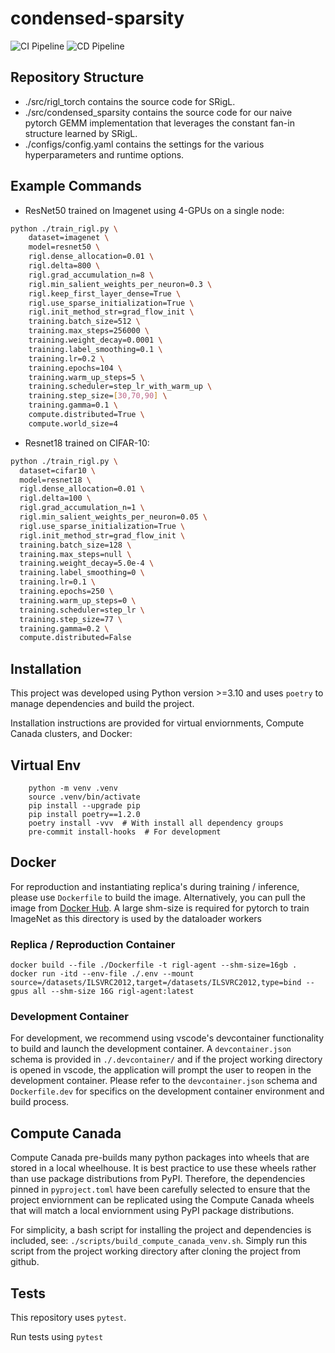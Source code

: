 # condensed-sparsity
![CI Pipeline](https://github.com/calgaryml/condensed-sparsity/actions/workflows/ci.yaml/badge.svg)
![CD Pipeline](https://github.com/calgaryml/condensed-sparsity/actions/workflows/cd.yaml/badge.svg)


## Repository Structure
* ./src/rigl_torch contains the source code for SRigL. 
* ./src/condensed_sparsity contains the source code for our naive pytorch GEMM implementation that leverages the constant fan-in structure learned by SRigL. 
* ./configs/config.yaml contains the settings for the various hyperparameters and runtime options. 

## Example Commands
* ResNet50 trained on Imagenet using 4-GPUs on a single node:

```bash
python ./train_rigl.py \
    dataset=imagenet \
    model=resnet50 \
    rigl.dense_allocation=0.01 \
    rigl.delta=800 \
    rigl.grad_accumulation_n=8 \
    rigl.min_salient_weights_per_neuron=0.3 \
    rigl.keep_first_layer_dense=True \
    rigl.use_sparse_initialization=True \
    rigl.init_method_str=grad_flow_init \
    training.batch_size=512 \
    training.max_steps=256000 \
    training.weight_decay=0.0001 \
    training.label_smoothing=0.1 \
    training.lr=0.2 \
    training.epochs=104 \
    training.warm_up_steps=5 \
    training.scheduler=step_lr_with_warm_up \
    training.step_size=[30,70,90] \
    training.gamma=0.1 \
    compute.distributed=True \
    compute.world_size=4
```

* Resnet18 trained on CIFAR-10:
```bash
python ./train_rigl.py \
  dataset=cifar10 \
  model=resnet18 \
  rigl.dense_allocation=0.01 \
  rigl.delta=100 \
  rigl.grad_accumulation_n=1 \
  rigl.min_salient_weights_per_neuron=0.05 \
  rigl.use_sparse_initialization=True \
  rigl.init_method_str=grad_flow_init \
  training.batch_size=128 \
  training.max_steps=null \
  training.weight_decay=5.0e-4 \
  training.label_smoothing=0 \
  training.lr=0.1 \
  training.epochs=250 \
  training.warm_up_steps=0 \
  training.scheduler=step_lr \
  training.step_size=77 \
  training.gamma=0.2 \
  compute.distributed=False
```

## Installation
This project was developed using Python version >=3.10 and uses `poetry` to manage dependencies and build the project. 

Installation instructions are provided for virtual enviornments, Compute Canada clusters, and Docker: 

## Virtual Env
        python -m venv .venv
        source .venv/bin/activate
        pip install --upgrade pip
        pip install poetry==1.2.0
        poetry install -vvv  # With install all dependency groups
        pre-commit install-hooks  # For development

## Docker
For reproduction and instantiating replica's during training / inference, please use `Dockerfile` to build the image. Alternatively, you can pull the image from [Docker Hub](https://hub.docker.com/repository/docker/mklasby/condensed-sparsity). A large shm-size is required for pytorch to train ImageNet as this directory is used by the dataloader workers

### Replica / Reproduction Container

    docker build --file ./Dockerfile -t rigl-agent --shm-size=16gb .
    docker run -itd --env-file ./.env --mount source=/datasets/ILSVRC2012,target=/datasets/ILSVRC2012,type=bind --gpus all --shm-size 16G rigl-agent:latest


### Development Container
For development, we recommend using vscode's devcontainer functionality to build and launch the development container. A `devcontainer.json` schema is provided in `./.devcontainer/` and if the project working directory is opened in vscode, the application will prompt the user to reopen in the development container. Please refer to the `devcontainer.json` schema and `Dockerfile.dev` for specifics on the development container environment and build process. 

## Compute Canada
Compute Canada pre-builds many python packages into wheels that are stored in a local wheelhouse. It is best practice to use these wheels rather than use package distributions from PyPI. Therefore, the dependencies pinned in `pyproject.toml` have been carefully selected to ensure that the project enviornment can be replicated using the Compute Canada wheels that will match a local enviornment using PyPI package distributions. 

For simplicity, a bash script for installing the project and dependencies is included, see: `./scripts/build_compute_canada_venv.sh`. Simply run this script from the project working directory after cloning the project from github. 

## Tests
This repository uses `pytest`.

Run tests using `pytest`
